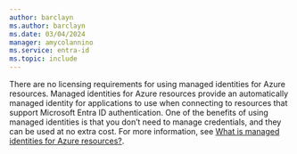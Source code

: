 ```yaml
---
author: barclayn
ms.author: barclayn
ms.date: 03/04/2024
manager: amycolannino
ms.service: entra-id
ms.topic: include
---
```


There are no licensing requirements for using managed identities for Azure resources. Managed identities for Azure resources provide an automatically managed identity for applications to use when connecting to resources that support Microsoft Entra ID authentication. One of the benefits of using managed identities is that you don’t need to manage credentials, and they can be used at no extra cost. For more information, see [What is managed identities for Azure resources?](../identity/managed-identities-azure-resources/overview.md).

